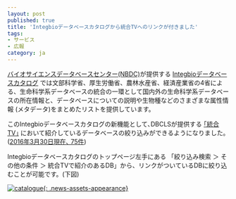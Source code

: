 ```yaml
---
layout: post
published: true
title: 'Integbioデータベースカタログから統合TVへのリンクが付きました'
tags:
- サービス
- 広報
category: ja
---
```

[バイオサイエンスデータベースセンター(NBDC)](http://biosciencedbc.jp/)が提供する [Integbioデータベースカタログ](http://integbio.jp/dbcatalog/) では文部科学省、厚生労働省、農林水産省、経済産業省の4省による、生命科学系データベースの統合の一環として国内外の生命科学系データベースの所在情報と、データベースについての説明や生物種などのさまざまな属性情報 (メタデータ)をまとめたリストを提供しています。
 
このIntegbioデータベースカタログの新機能として､DBCLSが提供する [｢統合TV｣](http://togotv.dbcls.jp/ja/) において紹介しているデータベースの絞り込みができるようになりました｡([2016年3月30日現在､ 75件](http://integbio.jp/dbcatalog/dbsearch?cck=database_catalog&order_ja=1&dbcat_search_all=&tag2=&tag3=&inst_country=&inst_country_others=&dbarchive=&data_downloadable=&togotv=1&status=&dbcat_ministry=&taxonomy=&search=database_catalog_search&task=search))
 
Integbioデータベースカタログのトップページ左手にある
「絞り込み検索 ＞ その他の条件 ＞ 統合TVで紹介のあるDB」から、リンクがついているDBに絞り込むことが可能です。(下図)
 
[![catalogue]({{site.imageurl}}/news_assets/catalogue-768x647.png){: .news-assets-appearance}](http://integbio.jp/dbcatalog/dbsearch?cck=database_catalog&order_ja=1&dbcat_search_all=&tag2=&tag3=&inst_country=&inst_country_others=&dbarchive=&data_downloadable=&togotv=1&status=&dbcat_ministry=&taxonomy=&search=database_catalog_search&task=search)
<!--width="474"height="399"-->